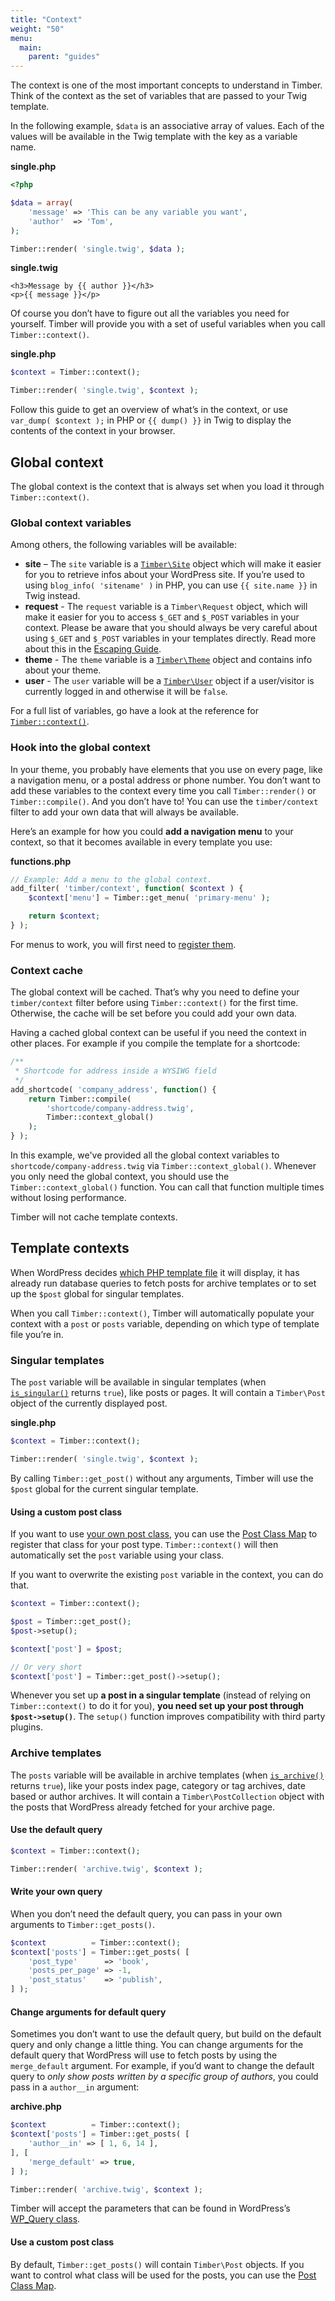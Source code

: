 ```yaml
---
title: "Context"
weight: "50"
menu:
  main:
    parent: "guides"
---
```


The context is one of the most important concepts to understand in Timber. Think of the context as the set of variables that are passed to your Twig template.

In the following example, `$data` is an associative array of values. Each of the values will be available in the Twig template with the key as a variable name.

**single.php**

```php
<?php

$data = array(
    'message' => 'This can be any variable you want',
    'author'  => 'Tom',
);

Timber::render( 'single.twig', $data );
```

**single.twig**

```twig
<h3>Message by {{ author }}</h3>
<p>{{ message }}</p>
```

Of course you don’t have to figure out all the variables you need for yourself. Timber will provide you with a set of useful variables when you call `Timber::context()`.

**single.php**

```php
$context = Timber::context();

Timber::render( 'single.twig', $context );
```

Follow this guide to get an overview of what’s in the context, or use `var_dump( $context );` in PHP or `{{ dump() }}` in Twig to display the contents of the context in your browser.

## Global context

The global context is the context that is always set when you load it through `Timber::context()`.

### Global context variables

Among others, the following variables will be available:

- **site** – The `site` variable is a [`Timber\Site`](/docs/reference/timber-site/) object which will make it easier for you to retrieve infos about your WordPress site. If you’re used to using `blog_info( 'sitename' )` in PHP, you can use `{{ site.name }}` in Twig instead.
- **request** - The `request` variable is a `Timber\Request` object, which will make it easier for you to access `$_GET` and `$_POST` variables in your context. Please be aware that you should always be very careful about using `$_GET` and `$_POST` variables in your templates directly. Read more about this in the [Escaping Guide](https://timber.github.io/docs/guides/escaping/).
- **theme** - The `theme` variable is a [`Timber\Theme`](/docs/reference/timber-theme/) object and contains info about your theme.
- **user** - The `user` variable will be a [`Timber\User`](/docs/reference/timber-user/) object if a user/visitor is currently logged in and otherwise it will be `false`.

For a full list of variables, go have a look at the reference for [`Timber::context()`](/docs/reference/timber-timber/#context).

### Hook into the global context

In your theme, you probably have elements that you use on every page, like a navigation menu, or a postal address or phone number. You don’t want to add these variables to the context every time you call `Timber::render()` or `Timber::compile()`. And you don’t have to! You can use the `timber/context` filter to add your own data that will always be available.

Here’s an example for how you could **add a navigation menu** to your context, so that it becomes available in every template you use:

**functions.php**

```php
// Example: Add a menu to the global context.
add_filter( 'timber/context', function( $context ) {
    $context['menu'] = Timber::get_menu( 'primary-menu' );

    return $context;
} );
```

For menus to work, you will first need to [register them](https://codex.wordpress.org/Navigation_Menus).

### Context cache

The global context will be cached. That’s why you need to define your `timber/context` filter before using `Timber::context()` for the first time. Otherwise, the cache will be set before you could add your own data.

Having a cached global context can be useful if you need the context in other places. For example if you compile the template for a shortcode:

```php
/**
 * Shortcode for address inside a WYSIWG field
 */
add_shortcode( 'company_address', function() {
    return Timber::compile(
        'shortcode/company-address.twig',
        Timber::context_global()
    );
} );
```

In this example, we've provided all the global context variables to `shortcode/company-address.twig` via `Timber::context_global()`. Whenever you only need the global context, you should use the `Timber::context_global()` function. You can call that function multiple times without losing performance.

Timber will not cache template contexts.

## Template contexts

When WordPress decides [which PHP template file](https://wphierarchy.com/) it will display, it has already run database queries to fetch posts for archive templates or to set up the `$post` global for singular templates.

When you call `Timber::context()`, Timber will automatically populate your context with a `post` or `posts` variable, depending on which type of template file you’re in.

### Singular templates

The `post` variable will be available in singular templates (when [ `is_singular()`](https://developer.wordpress.org/reference/functions/is_singular/) returns `true`), like posts or pages. It will contain a `Timber\Post` object of the currently displayed post.

**single.php**

```php
$context = Timber::context();

Timber::render( 'single.twig', $context );
```

By calling `Timber::get_post()` without any arguments, Timber will use the `$post` global for the current singular template.

#### Using a custom post class

If you want to use [your own post class](/docs/guides/extending-timber/), you can use the [Post Class Map](/docs/guides/posts/#the-post-class-map) to register that class for your post type. `Timber::context()` will then automatically set the `post` variable using your class.

If you want to overwrite the existing `post` variable in the context, you can do that.


```php
$context = Timber::context();

$post = Timber::get_post();
$post->setup();

$context['post'] = $post;

// Or very short
$context['post'] = Timber::get_post()->setup();
```

Whenever you set up **a post in a singular template** (instead of relying on `Timber::context()` to do it for you), **you need set up your post through `$post->setup()`**. The `setup()` function improves compatibility with third party plugins.

### Archive templates

The `posts` variable will be available in archive templates (when [ `is_archive()`](https://developer.wordpress.org/reference/functions/is_archive/) returns `true`), like your posts index page, category or tag archives, date based or author archives. It will contain a `Timber\PostCollection` object with the posts that WordPress already fetched for your archive page.

#### Use the default query

```php
$context = Timber::context();

Timber::render( 'archive.twig', $context );
```

#### Write your own query

When you don’t need the default query, you can pass in your own arguments to `Timber::get_posts()`.

```php
$context          = Timber::context();
$context['posts'] = Timber::get_posts( [
    'post_type'      => 'book',
    'posts_per_page' => -1,
    'post_status'    => 'publish',
] );
```

#### Change arguments for default query

Sometimes you don’t want to use the default query, but build on the default query and only change a little thing. You can change arguments for the default query that WordPress will use to fetch posts by using the `merge_default` argument. For example, if you’d want to change the default query to *only show posts written by a specific group of authors*, you could pass in a `author__in` argument:

**archive.php**

```php
$context          = Timber::context();
$context['posts'] = Timber::get_posts( [
    'author__in' => [ 1, 6, 14 ],
], [
    'merge_default' => true,
] );

Timber::render( 'archive.twig', $context );
```

Timber will accept the parameters that can be found in WordPress’s [WP_Query class](https://codex.wordpress.org/Class_Reference/WP_Query).

#### Use a custom post class

By default, `Timber::get_posts()` will contain `Timber\Post` objects. If you want to control what class will be used for the posts, you can use the [Post Class Map](/docs/guides/posts#the-post-class-map).
